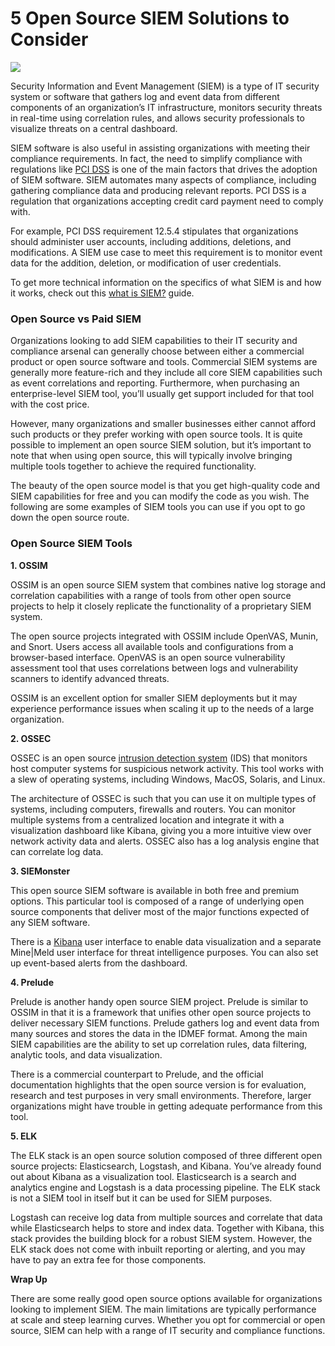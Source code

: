 # 5 Open Source SIEM Solutions to Consider
![](https://cdn.pixabay.com/photo/2018/05/14/16/25/cyber-security-3400657_1280.jpg)

Security Information and Event Management (SIEM) is a type of IT security system or software that gathers log and event data from different components of an organization’s IT infrastructure, monitors security threats in real-time using correlation rules, and allows security professionals to visualize threats on a central dashboard. 

SIEM software is also useful in assisting organizations with meeting their compliance requirements. In fact, the need to simplify compliance with regulations like [PCI DSS](https://resources.infosecinstitute.com/siem-use-cases-pci-dss-3-0-part-1/#gref) is one of the main factors that drives the adoption of SIEM software. SIEM automates many aspects of compliance, including gathering compliance data and producing relevant reports. PCI DSS is a regulation that organizations accepting credit card payment need to comply with. 

For example, PCI DSS requirement 12.5.4 stipulates that organizations should administer user accounts, including additions, deletions, and modifications. A SIEM use case to meet this requirement is to monitor event data for the addition, deletion, or modification of user credentials. 

To get more technical information on the specifics of what SIEM is and how it works, check out this [what is SIEM?](https://www.exabeam.com/siem-guide/what-is-siem/) guide.
 
### Open Source vs Paid SIEM

Organizations looking to add SIEM capabilities to their IT security and compliance arsenal can generally choose between either a commercial product or open source software and tools. Commercial SIEM systems are generally more feature-rich and they include all core SIEM capabilities such as event correlations and reporting. Furthermore, when purchasing an enterprise-level SIEM tool, you’ll usually get support included for that tool with the cost price. 

However, many organizations and smaller businesses either cannot afford such products or they prefer working with open source tools. It is quite possible to implement an open source SIEM solution, but it’s important to note that when using open source, this will typically involve bringing multiple tools together to achieve the required functionality. 

The beauty of the open source model is that you get high-quality code and SIEM capabilities for free and you can modify the code as you wish. The following are some examples of SIEM tools you can use if you opt to go down the open source route. 

### Open Source SIEM Tools

**1. OSSIM**

OSSIM is an open source SIEM system that combines native log storage and correlation capabilities with a range of tools from other open source projects to help it closely replicate the functionality of a proprietary SIEM system. 

The open source projects integrated with OSSIM include OpenVAS, Munin, and Snort. Users access all available tools and configurations from a browser-based interface. OpenVAS is an open source vulnerability assessment tool that uses correlations between logs and vulnerability scanners to identify advanced threats. 

OSSIM is an excellent option for smaller SIEM deployments but it may experience performance issues when scaling it up to the needs of a large organization. 

**2. OSSEC**

OSSEC is an open source [intrusion detection system](https://searchsecurity.techtarget.com/definition/intrusion-detection-system) (IDS) that monitors host computer systems for suspicious network activity. This tool works with a slew of operating systems, including Windows, MacOS, Solaris, and Linux. 

The architecture of OSSEC is such that you can use it on multiple types of systems, including computers, firewalls and routers. You can monitor multiple systems from a centralized location and integrate it with a visualization dashboard like Kibana, giving you a more intuitive view over network activity data and alerts. OSSEC also has a log analysis engine that can correlate log data.   

**3. SIEMonster**

This open source SIEM software is available in both free and premium options. This particular tool is composed of a range of underlying open source components that deliver most of the major functions expected of any SIEM software. 

There is a [Kibana](https://github.com/elastic/kibana) user interface to enable data visualization and a separate Mine|Meld user interface for threat intelligence purposes. You can also set up event-based alerts from the dashboard. 

**4. Prelude**

Prelude is another handy open source SIEM project. Prelude is similar to OSSIM in that it is a framework that unifies other open source projects to deliver necessary SIEM functions. Prelude gathers log and event data from many sources and stores the data in the IDMEF format. Among the main SIEM capabilities are the ability to set up correlation rules, data filtering, analytic tools, and data visualization. 

There is a commercial counterpart to Prelude, and the official documentation highlights that the open source version is for evaluation, research and test purposes in very small environments. Therefore, larger organizations might have trouble in getting adequate performance from this tool. 

**5. ELK**

The ELK stack is an open source solution composed of three different open source projects: Elasticsearch, Logstash, and Kibana. You’ve already found out about Kibana as a visualization tool. Elasticsearch is a search and analytics engine and Logstash is a data processing pipeline. The ELK stack is not a SIEM tool in itself but it can be used for SIEM purposes. 

Logstash can receive log data from multiple sources and correlate that data while Elasticsearch helps to store and index data. Together with Kibana, this stack provides the building block for a robust SIEM system. However, the ELK stack does not come with inbuilt reporting or alerting, and you may have to pay an extra fee for those components. 

**Wrap Up**

There are some really good open source options available for organizations looking to implement SIEM. The main limitations are typically performance at scale and steep learning curves. Whether you opt for commercial or open source, SIEM can help with a range of IT security and compliance functions. 
